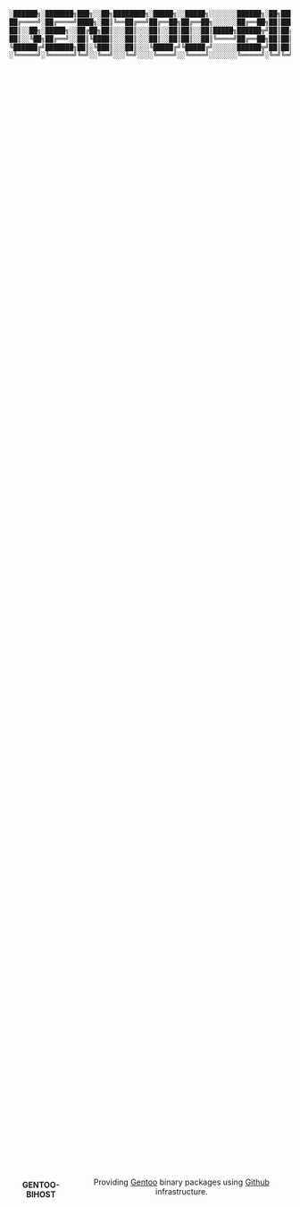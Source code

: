 ```bash
░██████╗░███████╗███╗░░██╗████████╗░█████╗░░█████╗░░░░░░░██████╗░██╗███╗░░██╗██╗░░██╗░█████╗░░██████╗████████╗
██╔════╝░██╔════╝████╗░██║╚══██╔══╝██╔══██╗██╔══██╗░░░░░░██╔══██╗██║████╗░██║██║░░██║██╔══██╗██╔════╝╚══██╔══╝
██║░░██╗░█████╗░░██╔██╗██║░░░██║░░░██║░░██║██║░░██║█████╗██████╦╝██║██╔██╗██║███████║██║░░██║╚█████╗░░░░██║░░░
██║░░╚██╗██╔══╝░░██║╚████║░░░██║░░░██║░░██║██║░░██║╚════╝██╔══██╗██║██║╚████║██╔══██║██║░░██║░╚═══██╗░░░██║░░░
╚██████╔╝███████╗██║░╚███║░░░██║░░░╚█████╔╝╚█████╔╝░░░░░░██████╦╝██║██║░╚███║██║░░██║╚█████╔╝██████╔╝░░░██║░░░
░╚═════╝░╚══════╝╚═╝░░╚══╝░░░╚═╝░░░░╚════╝░░╚════╝░░░░░░░╚═════╝░╚═╝╚═╝░░╚══╝╚═╝░░╚═╝░╚════╝░╚═════╝░░░░╚═╝░░░
```

<div align="center" style="display: flex; justify-content: center; align-items: center; height: 100vh;">
    <h1 style="font-size:14px; " align="center">GENTOO-BIHOST</h1>
    <p align="center">Providing <a href="https://gentoo.org/" target="_blank" >Gentoo</a> binary packages using <a href="https://github.com/" target="_blank" >Github</a> infrastructure.</p>
</div>

<div align="center" style="display: flex; justify-content: center; align-items: center; height: 100vh;">
    <br/>
    <a href="https://opensource.org/licenses/MIT"><img src="https://img.shields.io/badge/License-MIT-yellow.svg" alt="License: MIT"></a>
    <br/>
    <br/>
    <blockquote> Fork from <a href="https://github.com/coldnew/gentoo-binhost/" target="_blank" >GitHub - coldnew/gentoo-binhost: Provide Gentoo binhosts using github infrastructure</a></blockquote>
    <br/>
</div>

---

# x86_64-pc-linux-gnu(desktop/plasma)

Packages for amd64 architecture

> Please install app-arch/lz4 first. All packages using lz4 compression

<div>
 <p><br/><p>
</div>

## Some configurations of the host

### CFLAGS,CXXFLAGS,CPU_FLAGS_X86 and others

```shell
COMMON_FLAGS="-mtune=generic -O2 -pipe"
CFLAGS="${COMMON_FLAGS}"
CXXFLAGS="${COMMON_FLAGS}"
FCFLAGS="${COMMON_FLAGS}"
FFLAGS="${COMMON_FLAGS}"
CPU_FLAGS_X86="mmx sse sse2 sse3 ssse3 sse4_1 sse4_2 popcnt rdrand aes mmxext pclmul sha"
```

### Use Flags

```shell
# USE
DE="-gnome -gnome-shell -gnome-keyring"
SYSTEM="elogind -oss -plymouth -systemd -consolekit -mdev"
SOFTWARE="sudo icu client git openmp minizip udev blkid efi hwdb smack acpi dbus policykit udisks"
AUDIO="alsa pulseaudio pipewire"
NET="network networkmanager connection-sharing wifi http2 nftables wireless iwd zeroconf cups ppp"
VIDEO="X vulkan layers glamor gallium vaapi wayland gles gles2"
ELSE="cjk emoji"
BINHOST="bindist"

USE="${DE} ${SYSTEM} ${SOFTWARE} ${AUDIO} ${NET} ${VIDEO} ${ELSE} ${BINHOST}"
```

### Others

```shell

INPUT_DEVICES="libinput synaptics"

ACCEPT_KEYWORDS="~amd64"
EMERGE_DEFAULT_OPTS="--keep-going --with-bdeps=y --verbose --deep --ask \
	--buildpkg-exclude '*/*-bin' \
	--buildpkg-exclude 'sys-kernel/*-sources' \
	--buildpkg-exclude 'dev-lang/rust' "
AUTO_CLEAN="yes"

# enable binhost
FEATURES="${FEATURES} buildpkg -collision-protect protect-owned"
ACCEPT_LICENSE="-* @BINARY-REDISTRIBUTABLE"
PORTAGE_BINHOST_HEADER_URI="https://github.com/night-every/gentoo-binhost/releases/download/${CHOST}"

BINPKG_COMPRESS="lz4"
BINPKG_FORMAT="gpkg"
VIDEO_CARDS="intel i965 iris"
LLVM_TARGETS="X86"
GRUB_PLATFORMS="efi-64"
```

---

## Usage

To enable binhost, add the following lines to your /etc/portage/make.conf file.

```shell
# enable binhost
# <your profile> means
# if your profile is default/linux/amd64/17.1/desktop/plasma
# then you should write desktop/plasma
# Example : PORTAGE_BINHOST="https://raw.githubusercontent.com/night-every/gentoo-binhost/${CHOST}(desktop/plasma)"
PORTAGE_BINHOST="https://raw.githubusercontent.com/night-every/gentoo-binhost/${CHOST}(<your profile>)"
FEATURES="${FEATURES} getbinpkg"
```

**PORTAGE_BINHOST** variable set in /etc/portage/make.conf **or** set the sync-uri variable in /etc/portage/binrepos.conf.

```shell
[binhost]
sync-uri = https://raw.githubusercontent.com/night-every/gentoo-binhost/${CHOST}(<your profile>)
priority = 9999
# <your profile> means
# if your profile is default/linux/amd64/17.1/desktop/plasma
# then you should write desktop/plasma
# Example : PORTAGE_BINHOST="https://raw.githubusercontent.com/night-every/gentoo-binhost/${CHOST}(desktop/plasma)"
```

> Refer [Pulling_packages_from_a_binary_package_host](https://wiki.gentoo.org/wiki/Binary_package_guide#Pulling_packages_from_a_binary_package_host)

<div>
    <p><br/></p>
</div>

Please refer to [Using_binary_packages](https://wiki.gentoo.org/wiki/Binary_package_guide#Using_binary_packages) before using.

